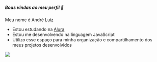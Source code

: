 ##### Boas vindas ao meu perfil 💚

Meu nome é André Luiz

- Estou estudando na [Alura](https://www.alura.com.br)
- Estou me desenvolvendo na linguagem JavaScript
- Utilizo esse espaço para minha organização e compartilhamento dos meus projetos desenvolvidos

![](https://media1.tenor.com/m/CJh-TZJosnsAAAAC/mc-ig.gif)
